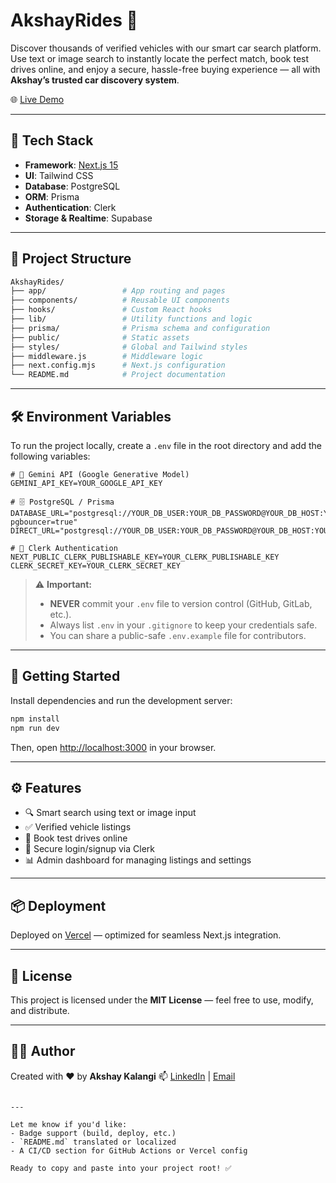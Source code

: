

# AkshayRides 🚗

Discover thousands of verified vehicles with our smart car search platform. Use text or image search to instantly locate the perfect match, book test drives online, and enjoy a secure, hassle-free buying experience — all with **Akshay’s trusted car discovery system**.

🌐 [Live Demo](https://akshaycarverse.vercel.app)

---

## 🚀 Tech Stack

- **Framework**: [Next.js 15](https://nextjs.org/)
- **UI**: Tailwind CSS
- **Database**: PostgreSQL
- **ORM**: Prisma
- **Authentication**: Clerk
- **Storage & Realtime**: Supabase

---

## 📂 Project Structure

```bash
AkshayRides/
├── app/                 # App routing and pages
├── components/          # Reusable UI components
├── hooks/               # Custom React hooks
├── lib/                 # Utility functions and logic
├── prisma/              # Prisma schema and configuration
├── public/              # Static assets
├── styles/              # Global and Tailwind styles
├── middleware.js        # Middleware logic
├── next.config.mjs      # Next.js configuration
└── README.md            # Project documentation
````

---

## 🛠️ Environment Variables

To run the project locally, create a `.env` file in the root directory and add the following variables:

```env
# 🔐 Gemini API (Google Generative Model)
GEMINI_API_KEY=YOUR_GOOGLE_API_KEY

# 🗄️ PostgreSQL / Prisma
DATABASE_URL="postgresql://YOUR_DB_USER:YOUR_DB_PASSWORD@YOUR_DB_HOST:YOUR_DB_PORT/YOUR_DB_NAME?pgbouncer=true"
DIRECT_URL="postgresql://YOUR_DB_USER:YOUR_DB_PASSWORD@YOUR_DB_HOST:YOUR_DB_PORT/YOUR_DB_NAME"

# 🔐 Clerk Authentication
NEXT_PUBLIC_CLERK_PUBLISHABLE_KEY=YOUR_CLERK_PUBLISHABLE_KEY
CLERK_SECRET_KEY=YOUR_CLERK_SECRET_KEY
```

> ⚠️ **Important:**
>
> * **NEVER** commit your `.env` file to version control (GitHub, GitLab, etc.).
> * Always list `.env` in your `.gitignore` to keep your credentials safe.
> * You can share a public-safe `.env.example` file for contributors.

---

## 🧪 Getting Started

Install dependencies and run the development server:

```bash
npm install
npm run dev
```

Then, open [http://localhost:3000](http://localhost:3000) in your browser.

---

## ⚙️ Features

* 🔍 Smart search using text or image input
* ✅ Verified vehicle listings
* 🚗 Book test drives online
* 🔐 Secure login/signup via Clerk
* 📊 Admin dashboard for managing listings and settings

---

## 📦 Deployment

Deployed on [Vercel](https://vercel.com/) — optimized for seamless Next.js integration.

---

## 🧾 License

This project is licensed under the **MIT License** — feel free to use, modify, and distribute.

---

## 👨‍💻 Author

Created with ❤️ by **Akshay Kalangi**
📫 [LinkedIn](https://www.linkedin.com) | [Email](mailto:your-email@example.com)

```

---

Let me know if you'd like:
- Badge support (build, deploy, etc.)
- `README.md` translated or localized
- A CI/CD section for GitHub Actions or Vercel config

Ready to copy and paste into your project root! ✅
```
